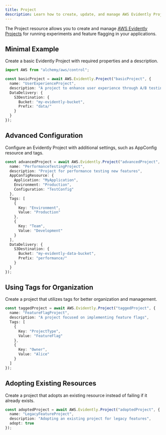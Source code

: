 ```yaml
---
title: Project
description: Learn how to create, update, and manage AWS Evidently Projects using Alchemy Cloud Control.
---
```


The Project resource allows you to create and manage [AWS Evidently Projects](https://docs.aws.amazon.com/evidently/latest/userguide/) for running experiments and feature flagging in your applications.

## Minimal Example

Create a basic Evidently Project with required properties and a description.

```ts
import AWS from "alchemy/aws/control";

const basicProject = await AWS.Evidently.Project("basicProject", {
  name: "UserExperienceProject",
  description: "A project to enhance user experience through A/B testing",
  DataDelivery: {
    S3Destination: {
      Bucket: "my-evidently-bucket",
      Prefix: "data/"
    }
  }
});
```

## Advanced Configuration

Configure an Evidently Project with additional settings, such as AppConfig resource and tags.

```ts
const advancedProject = await AWS.Evidently.Project("advancedProject", {
  name: "PerformanceTestingProject",
  description: "Project for performance testing new features",
  AppConfigResource: {
    Application: "MyApplication",
    Environment: "Production",
    Configuration: "TestConfig"
  },
  Tags: [
    {
      Key: "Environment",
      Value: "Production"
    },
    {
      Key: "Team",
      Value: "Development"
    }
  ],
  DataDelivery: {
    S3Destination: {
      Bucket: "my-evidently-data-bucket",
      Prefix: "performance/"
    }
  }
});
```

## Using Tags for Organization

Create a project that utilizes tags for better organization and management.

```ts
const taggedProject = await AWS.Evidently.Project("taggedProject", {
  name: "FeatureFlagProject",
  description: "A project focused on implementing feature flags",
  Tags: [
    {
      Key: "ProjectType",
      Value: "FeatureFlag"
    },
    {
      Key: "Owner",
      Value: "Alice"
    }
  ]
});
```

## Adopting Existing Resources

Create a project that adopts an existing resource instead of failing if it already exists.

```ts
const adoptedProject = await AWS.Evidently.Project("adoptedProject", {
  name: "LegacyFeatureProject",
  description: "Adopting an existing project for legacy features",
  adopt: true
});
```